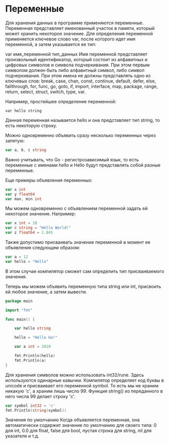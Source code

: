 # Переменные
Для хранения данных в программе применяются переменные. Переменная представляет именованный участок в памяти, который может хранить некоторое значение. Для определения переменной применяется ключевое слово var, после которого идет имя переменной, а затем указывается ее тип:

var имя_переменной тип_данных
Имя переменной представляет произвольный идентификатор, который состоит из алфавитных и цифровых символов и символа подчеркивания. При этом первым символом должен быть либо алфавитный символ, либо символ подчеркивания. При этом имена не должны представлять одно из ключевых слов: break, case, chan, const, continue, default, defer, else, fallthrough, for, func, go, goto, if, import, interface, map, package, range, return, select, struct, switch, type, var.

Например, простейшее определение переменной:

```golang
var hello string
```
Данная переменная называется hello и она представляет тип string, то есть некоторую строку. 

Можно одновременно объявить сразу несколько переменных через запятую:

```go
var a, b, c string
```
Важно учитывать, что Go - регистрозависимый язык, то есть переменные с именами hello и Hello будут представлять собой разные переменные.

Еще примеры объявления переменных:
```go
var x int
var y float64
var max, min int
```
Мы можем одновременно с объявлением переменной задать ей некоторое значение. Например:
```go
var x int = 10
var c string = "Hello World!"
var z float64 = 1.045
```
Также допустимо присваивать значение переменной в момент ее объявления следующим образом:
```go
var a = 12
var hello = "Hello"
```
В этом случае компилятор сможет сам определить тип присваиваемого значения.

Теперь мы можем объявить переменную типа string или int, присвоить ей любое значение, а затем вывести.
```go
package main

import "fmt"

func main() {

    var hello string

    hello = "Hello Go!"

    var a int = 2019

    fmt.Println(hello)
    fmt.Println(a)
}
```
 Для хранения символов можно использовать int32/rune. Здесь используются одинарные кавычки. Компилятор определяет код буквы в unicode и присваивает его переменной symbol. То есть мы не храним никакую 'c', а храним лишь число 99. Функция string() из переданного в него числа 99 делает строку 'c'.

```go
var symbol int32 = 'c'
fmt.Println(string(symbol))
 ```

Значения по умолчанию 
Когда объявляется переменная, она автоматически содержит значение по умолчанию для своего типа: 0 для int, 0.0 для float, false для bool, пустая строка для string, nil для указателя и т.д.